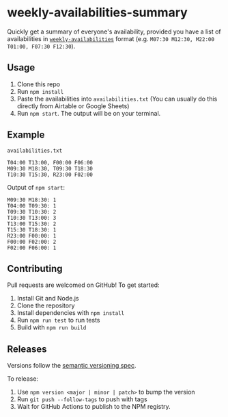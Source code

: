 # weekly-availabilities-summary

Quickly get a summary of everyone's availability, provided you have a list of availabilities in [`weekly-availabilities`](https://github.com/domdomegg/weekly-availabilities) format (e.g. `M07:30 M12:30, M22:00 T01:00, F07:30 F12:30`).

## Usage

1. Clone this repo
2. Run `npm install`
3. Paste the availabilities into `availabilities.txt`
   (You can usually do this directly from Airtable or Google Sheets)
4. Run `npm start`. The output will be on your terminal.

## Example

`availabilities.txt`

```
T04:00 T13:00, F00:00 F06:00
M09:30 M18:30, T09:30 T18:30
T10:30 T15:30, R23:00 F02:00
```

Output of `npm start`:

```
M09:30 M18:30: 1
T04:00 T09:30: 1
T09:30 T10:30: 2
T10:30 T13:00: 3
T13:00 T15:30: 2
T15:30 T18:30: 1
R23:00 F00:00: 1
F00:00 F02:00: 2
F02:00 F06:00: 1
```

## Contributing

Pull requests are welcomed on GitHub! To get started:

1. Install Git and Node.js
2. Clone the repository
3. Install dependencies with `npm install`
4. Run `npm run test` to run tests
5. Build with `npm run build`

## Releases

Versions follow the [semantic versioning spec](https://semver.org/).

To release:

1. Use `npm version <major | minor | patch>` to bump the version
2. Run `git push --follow-tags` to push with tags
3. Wait for GitHub Actions to publish to the NPM registry.
